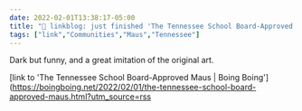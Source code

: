 ```yaml
---
date: 2022-02-01T13:38:17-05:00
title: "🔗 linkblog: just finished 'The Tennessee School Board-Approved Maus | Boing Boing'"
tags: ["link","Communities","Maus","Tennessee"]
---
```

Dark but funny, and a great imitation of the original art.
 
[link to 'The Tennessee School Board-Approved Maus | Boing Boing'](https://boingboing.net/2022/02/01/the-tennessee-school-board-approved-maus.html?utm_source=rss

